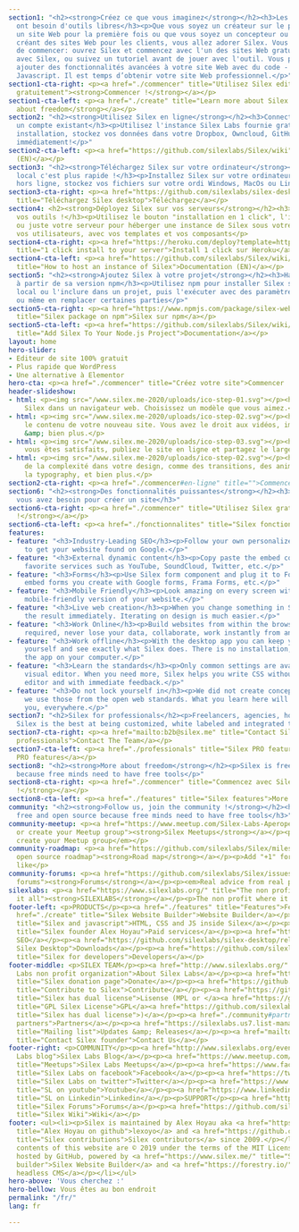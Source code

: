 ```yaml
---
section1: "<h2><strong>Créez ce que vous imaginez</strong></h2><h3>Les esprits libres
  ont besoin d'outils libres</h3><p>Que vous soyez un créateur sur le point de créer
  un site Web pour la première fois ou que vous soyez un concepteur ou un codeur professionnel
  créant des sites Web pour les clients, vous allez adorer Silex. Vous avez deux façons
  de commencer: ouvrez Silex et commencez avec l'un des sites Web gratuits fournis
  avec Silex, ou suivez un tutoriel avant de jouer avec l'outil. Vous pouvez toujours
  ajouter des fonctionnalités avancées à votre site Web avec du code - HTML, CSS,
  Javascript. Il est temps d’obtenir votre site Web professionnel.</p>"
section1-cta-right: <p><a href="./commencer" title="Utilisez Silex editeur de site
  gratuitement"><strong>Commencer !</strong></a></p>
section1-cta-left: <p><a href="./create" title="Learn more about Silex and freedom"><strong>More
  about freedom</strong></a></p>
section2: "<h2><strong>Utilisez Silex en ligne</strong></h2><h3>Connectez vous avec
  un compte existant</h3><p>Utilisez l'instance Silex Labs fournie gratuitement, sans
  installation, stockez vos données dans votre Dropbox, Owncloud, GitHub ou FTP, lancez-vous
  immédiatement!</p>"
section2-cta-left: <p><a href="https://github.com/silexlabs/Silex/wiki" title="">Documentation
  (EN)</a></p>
section3: "<h2><strong>Téléchargez Silex sur votre ordinateur</strong></h2><h3>En
  local c'est plus rapide !</h3><p>Installez Silex sur votre ordinateur et travaillez
  hors ligne, stockez vos fichiers sur votre ordi Windows, MacOs ou Linux</p>"
section3-cta-right: <p><a href="https://github.com/silexlabs/silex-desktop/releases"
  title="Téléchargez Silex desktop">Téléchargez</a></p>
section4: <h2><strong>Déployez Silex sur vos serveurs</strong></h2><h3>Controllez
  vos outils !</h3><p>Utilisez le bouton "installation en 1 click", l'image docker
  ou juste votre serveur pour héberger une instance de Silex sous votre domaine, pour
  vos utilisateurs, avec vos templates et vos composants</p>
section4-cta-right: <p><a href="https://heroku.com/deploy?template=https://github.com/silexlabs/Silex/tree/master"
  title="1 click install to your server">Install 1 click sur Heroku</a></p>
section4-cta-left: <p><a href="https://github.com/silexlabs/Silex/wiki/How-to-Host-An-Instance-of-Silex"
  title="How to host an instance of Silex">Documentation (EN)</a></p>
section5: "<h2><strong>Ajoutez Silex à votre projet</strong></h2><h3>Hackez Silex
  à partir de sa version npm</h3><p>Utilisez npm pour installer Silex sur votre ordinateur
  local ou l'inclure dans un projet, puis l'exécuter avec des paramètres spécifiques
  ou même en remplacer certaines parties</p>"
section5-cta-right: <p><a href="https://www.npmjs.com/package/silex-website-builder"
  title="Silex package on npm">Silex sur npm</a></p>
section5-cta-left: <p><a href="https://github.com/silexlabs/Silex/wiki/How-To-Add-Silex-To-Your-Node.js-Project"
  title="Add Silex To Your Node.js Project">Documentation</a></p>
layout: home
hero-slider:
- Editeur de site 100% gratuit
- Plus rapide que WordPress
- Une alternative à Elementor
hero-cta: <p><a href="./commencer" title="Créez votre site">Commencer !</a></p>
header-slideshow:
- html: <p><img src="/www.silex.me-2020/uploads/ico-step-01.svg"></p><h3>Ouvrez</h3><p>Ouvrez
    Silex dans un navigateur web. Choisissez un modèle que vous aimez.</p>
- html: <p><img src="/www.silex.me-2020/uploads/ico-step-02.svg"></p><h3>Modifiez</h3><p>Modifiez
    le contenu de votre nouveau site. Vous avez le droit aux vidéos, images, text
    &amp; bien plus.</p>
- html: <p><img src="/www.silex.me-2020/uploads/ico-step-03.svg"></p><h3>Publiez</h3><p>Quand
    vous êtes satisfaits, publiez le site en ligne et partagez le largement !</p>
- html: <p><img src="/www.silex.me-2020/uploads/ico-step-02.svg"></p><h3>Evoluez</h3><p>Ajoutez
    de la complexité dans votre design, comme des transitions, des animations, de
    la typography, et bien plus.</p>
section2-cta-right: <p><a href="./commencer#en-ligne" title="">Commencer !</a></p>
section6: "<h2><strong>Des fonctionnalités puissantes</strong></h2><h3>Tout ce dont
  vous avez besoin pour créer un site</h3>"
section6-cta-right: <p><a href="./commencer" title="Utilisez Silex gratuitement"><strong>Commencer
  !</strong></a></p>
section6-cta-left: <p><a href="./fonctionnalites" title="Silex fonctionnalités">Fonctionnalités</a></p>
features:
- feature: "<h3>Industry-Leading SEO</h3><p>Follow your own personalized SEO plan
    to get your website found on Google.</p>"
- feature: "<h3>External dynamic content</h3><p>Copy paste the embed code of your
    favorite services such as YouTube, SoundCloud, Twitter, etc.</p>"
- feature: "<h3>Forms</h3><p>Use Silex form component and plug it to Formspree, or
    embed forms you create with Google forms, Frama Forms, etc.</p>"
- feature: "<h3>Mobile Friendly</h3><p>Look amazing on every screen with a customizable
    mobile-friendly version of your website.</p>"
- feature: "<h3>Live web creation</h3><p>When you change something in Silex, you see
    the result immediately. Iterating on design is much easier.</p>"
- feature: "<h3>Work Online</h3><p>Build websites from within the browser, no install
    required, never lose your data, collaborate, work instantly from any computer.</p>"
- feature: "<h3>Work offline</h3><p>With the desktop app you can keep your data to
    yourself and see exactly what Silex does. There is no installation, just launch
    the app on your computer.</p>"
- feature: "<h3>Learn the standards</h3><p>Only common settings are available in the
    visual editor. When you need more, Silex helps you write CSS without leaving the
    editor and with immediate feedback.</p>"
- feature: "<h3>Do not lock yourself in</h3><p>We did not create concepts or jargon,
    we use those from the open web standards. What you learn here will be useful to
    you, everywhere.</p>"
section7: "<h2>Silex for professionals</h2><p>Freelancers, agencies, hosting companies,
  Silex is the best at being customized, white labeled and integrated to your infrastructure</p>"
section7-cta-right: <p><a href="mailto:b2b@silex.me" title="Contact Silex team for
  professionals">Contact The Team</a></p>
section7-cta-left: <p><a href="./professionals" title="Silex PRO features for agencies">More
  PRO features</a></p>
section8: "<h2><strong>More about freedom</strong></h2><p>Silex is free and open source
  because free minds need to have free tools</p>"
section8-cta-right: <p><a href="./commencer" title="Commencez avec Silex"><strong>Commencer
  !</strong></a></p>
section8-cta-left: <p><a href="./features" title="Silex features">More features</a></p>
community: "<h2><strong>Follow us, join the community !</strong></h2><h3>Silex is
  free and open source because free minds need to have free tools</h3>"
community-meetup: <p><a href="https://www.meetup.com/Silex-Labs-Aperopensource/" title="Join
  or create your Meetup group"><strong>Silex Meetups</strong></a></p><p><em>Join or
  create your Meetup group</em></p>
community-roadmap: <p><a href="https://github.com/silexlabs/Silex/milestones" title="Silex
  open source roadmap"><strong>Road map</strong></a></p><p>Add "+1" for features you
  like</p>
community-forums: <p><a href="https://github.com/silexlabs/Silex/issues" title="Silex
  forums"><strong>Forums</strong></a></p><p><em>Real advice from real people</em></p>
silexlabs: <p><a href="https://www.silexlabs.org/" title="The non profit which started
  it all"><strong>SILEXLABS</strong></a></p><p>The non profit where it all started</p>
footer-left: <p>PRODUCTS</p><p><a href="./features" title="Features">Features</a></p><p><a
  href="./create" title="Silex Website Builder">Website Builder</a></p><p><a href="https://github.com/silexlabs/Silex/wiki/Silex-and-Javascript"
  title="Silex and javascript">HTML, CSS and JS inside Silex</a></p><p><a href="mailto:b2b@silex.me"
  title="Silex founder Alex Hoyau">Paid services</a></p><p><a href="https://ceubri.github.io/silex-2020/#">Silex
  SEO</a></p><p><a href="https://github.com/silexlabs/silex-desktop/releases" title="Download
  Silex Desktop">Downloads</a></p><p><a href="https://github.com/silexlabs/Silex/wiki/Silex-Developer-Guide"
  title="Silex for developers">Developers</a></p>
footer-middle: <p>SILEX TEAM</p><p><a href="http://www.silexlabs.org/" title="Silex
  Labs non profit organization">About Silex Labs</a></p><p><a href="https://opencollective.com/silex"
  title="Silex donation page">Donate</a></p><p><a href="https://github.com/silexlabs/Silex/wiki/Contribute"
  title="Contribute to Silex">Contribute</a></p><p><a href="https://github.com/silexlabs/Silex/blob/develop/LICENSE_MPL"
  title="Silex has dual license">Lisense (MPL or </a><a href="https://github.com/silexlabs/Silex/blob/develop/LICENSE"
  title="GPL Silex License">GPL</a><a href="https://github.com/silexlabs/Silex/blob/develop/LICENSE_MPL"
  title="Silex has dual license">)</a></p><p><a href="./community#partners" title="Silex
  partners">Partners</a></p><p><a href="https://silexlabs.us7.list-manage.com/subscribe?u=fe927d10e2d20f286e59ef0b7&amp;id=2e1b03a5f0"
  title="Mailing list">Updates &amp; Releases</a></p><p><a href="mailto:b2b@silex.me"
  title="Contact Silex founder">Contact Us</a></p>
footer-right: <p>COMMUNITY</p><p><a href="http://www.silexlabs.org/events/" title="Silex
  Labs blog">Silex Labs Blog</a></p><p><a href="https://www.meetup.com/Silex-Labs-Aperopensource/"
  title="Meetups">Silex Labs Meetups</a></p><p><a href="https://www.facebook.com/silexlabs/"
  title="Silex Labs on facebook">Facebook</a></p><p><a href="https://twitter.com/silexlabs"
  title="Silex Labs on twitter">Twitter</a></p><p><a href="https://www.youtube.com/user/Silexlabs/"
  title="SL on youtube">Youtube</a></p><p><a href="https://www.linkedin.com/company/silex-labs/"
  title="SL on Linkedin">Linkedin</a></p><p>SUPPORT</p><p><a href="https://github.com/silexlabs/Silex/issues"
  title="Silex Forums">Forums</a></p><p><a href="https://github.com/silexlabs/Silex/wiki"
  title="Silex Wiki">Wiki</a></p>
footer: <ul><li><p>Silex is maintained by Alex Hoyau aka <a href="https://github.com/lexoyo"
  title="Alex Hoyau on github">lexoyo</a> and <a href="https://github.com/silexlabs/Silex/graphs/contributors"
  title="Silex contributions">Silex contributors</a> since 2009.</p></li><li><p>The
  contents of this website are © 2019 under the terms of the MIT License.</p></li><li><p>Proudly
  hosted by GitHub, powered by <a href="https://www.silex.me/" title="Silex free website
  builder">Silex Website Builder</a> and <a href="https://forestry.io/" title="Forestry">Forestry
  headless CMS</a></p></li></ul>
hero-above: 'Vous cherchez :'
hero-bellow: Vous êtes au bon endroit
permalink: "/fr/"
lang: fr

---
```


